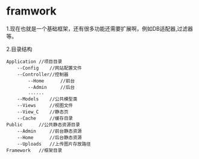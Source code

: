 # framwork

1.现在也就是一个基础框架，还有很多功能还需要扩展啊，例如DB适配器,过滤器等。

2.目录结构

    Application //项目目录
        --Config    //网站配置文件
        --Controller//控制器
            --Home      //前台
            --Admin     //后台
            ......
        --Models    //公共模型类
        --Views     //视图文件
        --View_C    //静态页
        --Cache     //缓存目录  
    Public      //公共静态资源目录
        --Admin     //前台静态资源
        --Home      //后台静态资源
        --Uploads   //上传图片存放路径
    Framework   //框架目录


